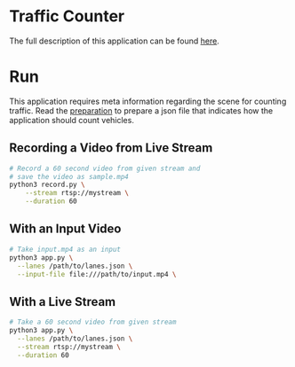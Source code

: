 # Traffic Counter
The full description of this application can be found [here](ecr-meta/ecr-science-description.md).

# Run
This application requires meta information regarding the scene for counting traffic. Read the [preparation](docs/preparation.md) to prepare a json file that indicates how the application should count vehicles.

## Recording a Video from Live Stream
```bash
# Record a 60 second video from given stream and
# save the video as sample.mp4
python3 record.py \
    --stream rtsp://mystream \
    --duration 60
```

## With an Input Video
```bash
# Take input.mp4 as an input
python3 app.py \
  --lanes /path/to/lanes.json \
  --input-file file:///path/to/input.mp4 \
```

## With a Live Stream
```bash
# Take a 60 second video from given stream
python3 app.py \
  --lanes /path/to/lanes.json \
  --stream rtsp://mystream \
  --duration 60
```
